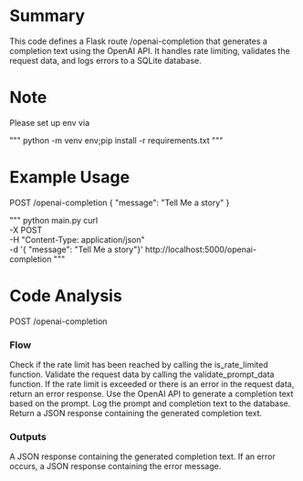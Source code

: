 # Summary
This code defines a Flask route /openai-completion that generates a completion text using the OpenAI API. It handles rate limiting, validates the request data, and logs errors to a SQLite database.

# Note
Please set up env via 

"""
python -m venv env;pip install -r requirements.txt
"""

# Example Usage

POST /openai-completion
{
  "message": "Tell Me a story"
}

"""
python main.py
curl \
    -X POST \
    -H "Content-Type: application/json" \
    -d '{ "message": "Tell Me a story"}' http://localhost:5000/openai-completion
"""

# Code Analysis
POST /openai-completion
### Flow
Check if the rate limit has been reached by calling the is_rate_limited function.
Validate the request data by calling the validate_prompt_data function.
If the rate limit is exceeded or there is an error in the request data, return an error response.
Use the OpenAI API to generate a completion text based on the prompt.
Log the prompt and completion text to the database.
Return a JSON response containing the generated completion text.
### Outputs
A JSON response containing the generated completion text.
If an error occurs, a JSON response containing the error message.
